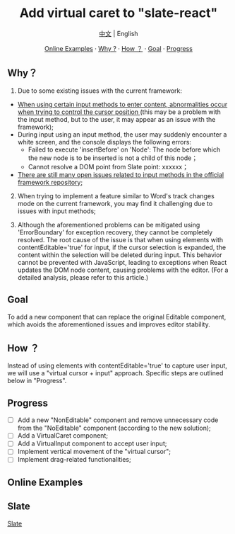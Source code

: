 <h1 align='center'>Add virtual caret to "slate-react"</h1>
<p  align='center'><a href='./Readme.md'>中文</a> | English</p>
<p  align='center'>
<a href='https://lin150.fun/spa/slate-virtual-cursor-demo/examples/virtual-cursor' target='_blank'>Online Examples</a> ·
<a href='#Why ?'>Why ?</a> ·
<a href='#How ？'>How ？</a> ·
<a href='#Goal'>Goal</a> ·
<a href='#Progress'>Progress</a>

</p>

## Why？

1. Due to some existing issues with the current framework:
<ul>
<li><a href='https://changlin-cn.github.io/some-problems/baiduIME.html' target="_blank">When using certain input methods to enter content, abnormalities occur when trying to control the cursor position </a>(this may be a problem with the input method, but to the user, it may appear as an issue with the framework);</li>
<li>
During input using an input method, the user may suddenly encounter a white screen, and the console displays the following errors:
<ul>
<li>Failed to execute 'insertBefore' on 'Node': The node before which the new node is to be inserted is not a child of this node；</li>
</li>
<li>Cannot resolve a DOM point from Slate point: xxxxxx；</li>
</ul>
</li>
<li><a href='https://github.com/ianstormtaylor/slate/issues?q=is%3Aissue+is%3Aopen+IME' target="_blank">There are still many open issues related to input methods in the official framework repository;</a></li>
</ul>

2. When trying to implement a feature similar to Word's track changes mode on the current framework, you may find it challenging due to issues with input methods;

3. Although the aforementioned problems can be mitigated using 'ErrorBoundary' for exception recovery, they cannot be completely resolved. The root cause of the issue is that when using elements with contentEditable='true' for input, if the cursor selection is expanded, the content within the selection will be deleted during input. This behavior cannot be prevented with JavaScript, leading to exceptions when React updates the DOM node content, causing problems with the editor. (For a detailed analysis, please refer to this article.)

## Goal

To add a new component that can replace the original Editable component, which avoids the aforementioned issues and improves editor stability.

## How ？

Instead of using elements with contentEditable='true' to capture user input, we will use a "virtual cursor + input" approach. Specific steps are outlined below in "Progress".

## Progress

- [ ] Add a new "NonEditable" component and remove unnecessary code from the "NoEditable" component (according to the new solution);
- [ ] Add a VirtualCaret component;
- [ ] Add a VirtualInput component to accept user input;
- [ ] Implement vertical movement of the "virtual cursor";
- [ ] Implement drag-related functionalities;

## Online Examples

## Slate

[Slate](https://github.com/ianstormtaylor/slate)
